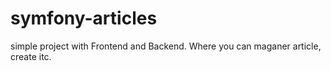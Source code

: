 symfony-articles
================

simple project with Frontend and Backend. Where you can maganer article, create itc.
